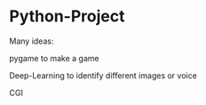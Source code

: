 # Python-Project

Many ideas:

pygame to make a game

Deep-Learning to identify different images or voice

CGI

